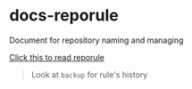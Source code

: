 # docs-reporule

Document for repository naming and managing

[Click this to read reporule][indexdocs]

> Look at `backup` for rule's history

[indexdocs]: https://kod1ngclub.github.io/docs-reporule

